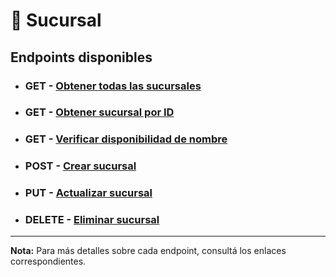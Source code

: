 # 📍 **Sucursal**

## **Endpoints disponibles**

- ### **GET** - [Obtener todas las sucursales](../endpoints/getAll.md)

- ### **GET** - [Obtener sucursal por ID](../endpoints/getOne.md)

- ### **GET** - [Verificar disponibilidad de nombre](../endpoints/verifyNameAvailability.md)

- ### **POST** - [Crear sucursal](../endpoints/create.md)

- ### **PUT** - [Actualizar sucursal](../endpoints/update.md)

- ### **DELETE** - [Eliminar sucursal](../endpoints/delete.md)

---

**Nota:** Para más detalles sobre cada endpoint, consultá los enlaces correspondientes.
